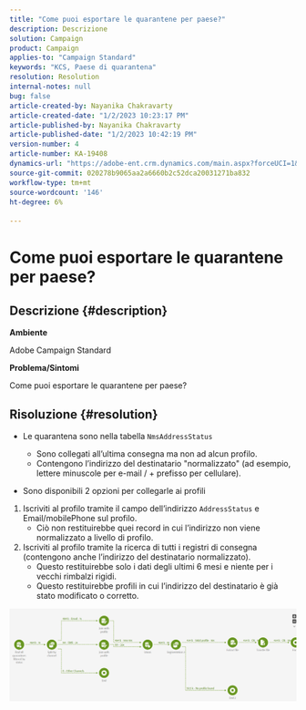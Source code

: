 ```yaml
---
title: "Come puoi esportare le quarantene per paese?"
description: Descrizione
solution: Campaign
product: Campaign
applies-to: "Campaign Standard"
keywords: "KCS, Paese di quarantena"
resolution: Resolution
internal-notes: null
bug: false
article-created-by: Nayanika Chakravarty
article-created-date: "1/2/2023 10:23:17 PM"
article-published-by: Nayanika Chakravarty
article-published-date: "1/2/2023 10:42:19 PM"
version-number: 4
article-number: KA-19408
dynamics-url: "https://adobe-ent.crm.dynamics.com/main.aspx?forceUCI=1&pagetype=entityrecord&etn=knowledgearticle&id=94c3250c-ec8a-ed11-81ac-6045bd006c82"
source-git-commit: 020278b9065aa2a6660b2c52dca20031271ba832
workflow-type: tm+mt
source-wordcount: '146'
ht-degree: 6%

---
```


# Come puoi esportare le quarantene per paese?

## Descrizione {#description}


<b>Ambiente</b>

Adobe Campaign Standard

<b>Problema/Sintomi</b>

Come puoi esportare le quarantene per paese?


## Risoluzione {#resolution}


- Le quarantena sono nella tabella `NmsAddressStatus`
   - Sono collegati all’ultima consegna ma non ad alcun profilo.
   - Contengono l’indirizzo del destinatario &quot;normalizzato&quot; (ad esempio, lettere minuscole per e-mail / + prefisso per cellulare).


- Sono disponibili 2 opzioni per collegarle ai profili


1. Iscriviti al profilo tramite il campo dell’indirizzo `AddressStatus` e Email/mobilePhone sul profilo.
   - Ciò non restituirebbe quei record in cui l’indirizzo non viene normalizzato a livello di profilo.
2. Iscriviti al profilo tramite la ricerca di tutti i registri di consegna (contengono anche l’indirizzo del destinatario normalizzato).
   - Questo restituirebbe solo i dati degli ultimi 6 mesi e niente per i vecchi rimbalzi rigidi.
   - Questo restituirebbe profili in cui l’indirizzo del destinatario è già stato modificato o corretto.


![](assets/9aa27d94-2bce-ec11-a7b5-0022480a8e40.png)
